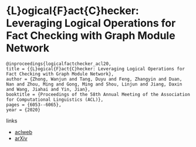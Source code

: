 # {L}ogical{F}act{C}hecker: Leveraging Logical Operations for Fact Checking with Graph Module Network

```
@inproceedings{logicalfactchecker_acl20,
title = {{L}ogical{F}act{C}hecker: Leveraging Logical Operations for Fact Checking with Graph Module Network},
author = {Zhong, Wanjun and Tang, Duyu and Feng, Zhangyin and Duan, Nan and Zhou, Ming and Gong, Ming and Shou, Linjun and Jiang, Daxin and Wang, Jiahai and Yin, Jian},
booktitle = {Proceedings of the 58th Annual Meeting of the Association for Computational Linguistics (ACL)},
pages = {6053--6065},
year = {2020}
```

links
- [aclweb](https://www.aclweb.org/anthology/2020.acl-main.539/)
- [arXiv](https://arxiv.org/abs/2004.13659)
